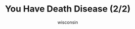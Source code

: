 ---
media: "images/rounds/round_1/death_disease_2.png"
media_type: image
title: You Have Death Disease (2/2)
author: [wisconsin]
desc: Uh oh.
---